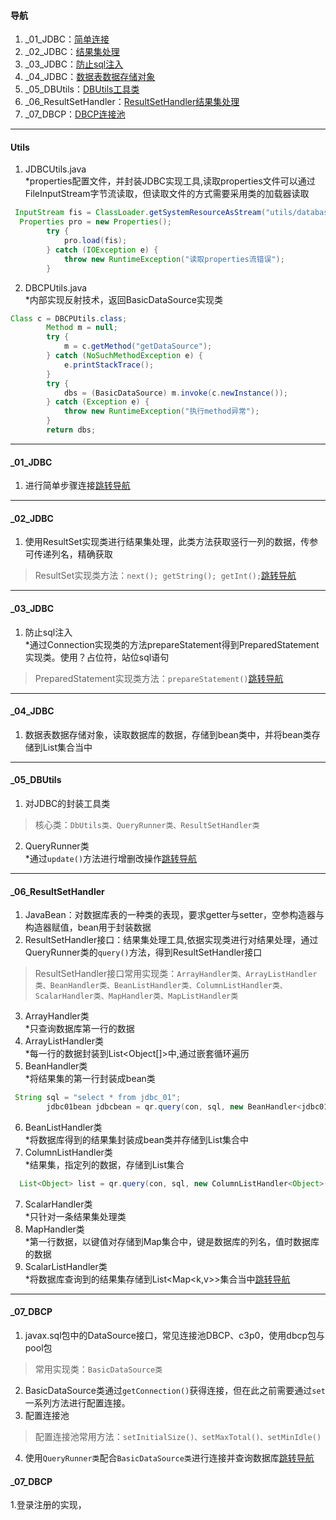 #### 导航  
1. _01_JDBC：[简单连接](#user-content-_01_jdbc)  
2. _02_JDBC：[结果集处理](#user-content-_02_jdbc)  
3. _03_JDBC：[防止sql注入](#user-content-_03_jdbc)  
4. _04_JDBC：[数据表数据存储对象](#user-content-_04_jdbc)  
5. _05_DBUtils：[DBUtils工具类](#user-content-_05_dbutils)  
6. _06_ResultSetHandler：[ResultSetHandler结果集处理](#user-content-_06_resultsethandler)  
7. _07_DBCP：[DBCP连接池](#user-content-_07_dbcp)  
----
#### Utils  
1. JDBCUtils.java  
*properties配置文件，并封装JDBC实现工具,读取properties文件可以通过FileInputStream字节流读取，但读取文件的方式需要采用类的加载器读取
```java
 InputStream fis = ClassLoader.getSystemResourceAsStream("utils/database.properties");
  Properties pro = new Properties();
        try {
            pro.load(fis);
        } catch (IOException e) {
            throw new RuntimeException("读取properties流错误");
        }
```  
2. DBCPUtils.java  
*内部实现反射技术，返回BasicDataSource实现类  
```java
Class c = DBCPUtils.class;
        Method m = null;
        try {
            m = c.getMethod("getDataSource");
        } catch (NoSuchMethodException e) {
            e.printStackTrace();
        }
        try {
            dbs = (BasicDataSource) m.invoke(c.newInstance());
        } catch (Exception e) {
            throw new RuntimeException("执行method异常");
        }
        return dbs;
```
----
#### _01_JDBC  
1. 进行简单步骤连接[跳转导航](#user-content-导航)
----
#### _02_JDBC  
1. 使用ResultSet实现类进行结果集处理，此类方法获取竖行一列的数据，传参可传递列名，精确获取    
>ResultSet实现类方法：`next(); getString(); getInt();`[跳转导航](#user-content-导航)
----
#### _03_JDBC  
1. 防止sql注入  
*通过Connection实现类的方法prepareStatement得到PreparedStatement实现类。使用？占位符，站位sql语句     
>PreparedStatement实现类方法：`prepareStatement()`[跳转导航](#user-content-导航)
----
#### _04_JDBC  
1. 数据表数据存储对象，读取数据库的数据，存储到bean类中，并将bean类存储到List集合当中 
----
#### _05_DBUtils  
1. 对JDBC的封装工具类  
>核心类：`DbUtils类、QueryRunner类、ResultSetHandler类`  
2. QueryRunner类  
*通过`update()`方法进行增删改操作[跳转导航](#user-content-导航)  
----
#### _06_ResultSetHandler  
1. JavaBean：对数据库表的一种类的表现，要求getter与setter，空参构造器与构造器赋值，bean用于封装数据  
2. ResultSetHandler接口：结果集处理工具,依据实现类进行对结果处理，通过QueryRunner类的`query()`方法，得到ResultSetHandler接口  
>ResultSetHandler接口常用实现类：`ArrayHandler类、ArrayListHandler类、BeanHandler类、BeanListHandler类、ColumnListHandler类、ScalarHandler类、MapHandler类、MapListHandler类`  
3. ArrayHandler类  
*只查询数据库第一行的数据  
4. ArrayListHandler类  
*每一行的数据封装到List<Object[]>中,通过嵌套循环遍历  
5. BeanHandler类  
*将结果集的第一行封装成bean类  
```java
 String sql = "select * from jdbc_01";
        jdbc01bean jdbcbean = qr.query(con, sql, new BeanHandler<jdbc01bean>(jdbc01bean.class));
```  
6. BeanListHandler类  
*将数据库得到的结果集封装成bean类并存储到List集合中  
7. ColumnListHandler类  
*结果集，指定列的数据，存储到List集合  
```java
  List<Object> list = qr.query(con, sql, new ColumnListHandler<Object>("sname"));
```  
7. ScalarHandler类  
*只针对一条结果集处理类  
8. MapHandler类  
*第一行数据，以键值对存储到Map集合中，键是数据库的列名，值时数据库的数据  
8. ScalarListHandler类  
*将数据库查询到的结果集存储到List<Map<k,v>>集合当中[跳转导航](#user-content-导航)  
----
#### _07_DBCP  
1. javax.sql包中的DataSource接口，常见连接池DBCP、c3p0，使用dbcp包与pool包  
>常用实现类：`BasicDataSource类`  
2. BasicDataSource类通过`getConnection()`获得连接，但在此之前需要通过`set`一系列方法进行配置连接。  
3. 配置连接池  
>配置连接池常用方法：`setInitialSize()、setMaxTotal()、setMinIdle()`  
4. 使用`QueryRunner类`配合`BasicDataSource类`进行连接并查询数据库[跳转导航](#user-content-导航)  
#### _07_DBCP  
1.登录注册的实现，